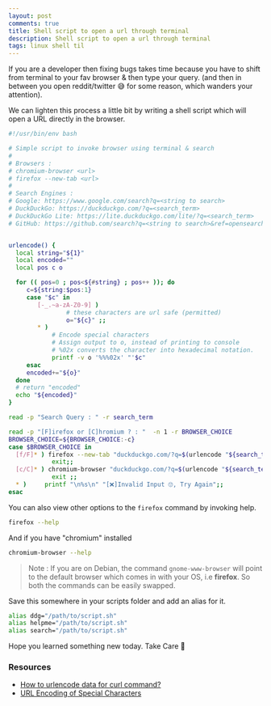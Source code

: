 ```yaml
---
layout: post
comments: true
title: Shell script to open a url through terminal
description: Shell script to open a url through terminal
tags: linux shell til
---
```


If you are a developer then fixing bugs takes time because you have to shift from terminal to your fav browser & then type your query.
(and then in between you open reddit/twitter 😅 for some reason, which wanders your attention).

We can lighten this process a little bit by writing a shell script which will open a URL directly in the browser.

```bash
#!/usr/bin/env bash

# Simple script to invoke browser using terminal & search
#
# Browsers :
# chromium-browser <url>
# firefox --new-tab <url>
#
# Search Engines :
# Google: https://www.google.com/search?q=<string to search>
# DuckDuckGo: https://duckduckgo.com/?q=<search_term>
# DuckDuckGo Lite: https://lite.duckduckgo.com/lite/?q=<search_term>
# GitHub: https://github.com/search?q=<string to search>&ref=opensearch


urlencode() {
  local string="${1}"
  local encoded=""
  local pos c o

  for (( pos=0 ; pos<${#string} ; pos++ )); do
     c=${string:$pos:1}
     case "$c" in
        [-_.~a-zA-Z0-9] )
                # these characters are url safe (permitted)
                o="${c}" ;;
        * )     
            # Encode special characters
            # Assign output to o, instead of printing to console
            # %02x converts the character into hexadecimal notation.
            printf -v o '%%%02x' "'$c"
     esac
     encoded+="${o}"
  done
  # return "encoded"
  echo "${encoded}" 
}

read -p "Search Query : " -r search_term

read -p "[F]irefox or [C]hromium ? : "  -n 1 -r BROWSER_CHOICE
BROWSER_CHOICE=${BROWSER_CHOICE:-c}
case $BROWSER_CHOICE in
  [f/F]* ) firefox --new-tab "duckduckgo.com/?q=$(urlencode "${search_term}")"
            exit;;
  [c/C]* ) chromium-browser "duckduckgo.com/?q=$(urlencode "${search_term}")" 
            exit ;;
  * )     printf "\n%s\n" "[❌]Invalid Input 🙄, Try Again";;
esac


```
You can also view other options to the `firefox` command by invoking help.

```bash
firefox --help
```

And if you have "chromium" installed

```bash
chromium-browser --help
```

> Note : If you are on Debian, the command `gnome-www-browser` will point to the default browser which comes in with your OS, i.e **firefox**. So both the commands can be easily swapped.

Save this somewhere in your scripts folder and add an alias for it.

```bash
alias ddg="/path/to/script.sh"
alias helpme="/path/to/script.sh"
alias search="/path/to/script.sh"
```

Hope you learned something new today.
Take Care 🤗

### Resources
- [How to urlencode data for curl command?](https://stackoverflow.com/questions/296536/how-to-urlencode-data-for-curl-command)
- [URL Encoding of Special Characters](https://secure.n-able.com/webhelp/NC_9-1-0_SO_en/Content/SA_docs/API_Level_Integration/API_Integration_URLEncoding.html)